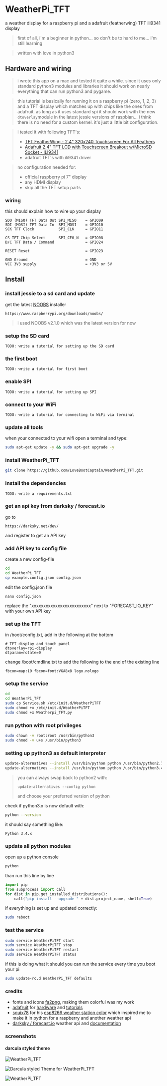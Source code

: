# WeatherPi_TFT

a weather display for a raspberry pi and a adafruit (featherwing) TFT ili9341 display 

> first of all, i'm a beginner in python... so don't be to hard to me... i'm still learning

> written with love in python3

## Hardware and wiring

> i wrote this app on a mac and tested it quite a while. since it uses only standard python3 modules and libraries 
it should work on nearly everything that can run python3 and pygame.

> this tutorial is basically for running it on a raspberry pi (zero, 1, 2, 3) and a TFT display which matches up 
with chips like the ones from adafruit. as long as it uses standard spi it should work with the new `dtoverlay`module
in the latest jessie versions of raspbian... i think there is no need for a custom kernel. it's just a little bit 
configuration.

> i tested it with following TFT's:
> * [TFT FeatherWing - 2.4" 320x240 Touchscreen For All Feathers](https://www.adafruit.com/products/3315)
> * [Adafruit 2.4" TFT LCD with Touchscreen Breakout w/MicroSD Socket - ILI9341](https://www.adafruit.com/product/2478)
> * adafruit TFT's with ili9341 driver

> no configuration needed for:
> * official raspberry pi 7" display
> * any HDMI display
> * skip all the TFT setup parts

### wiring

this should explain how to wire up your display

```
SDO (MISO) TFT Data Out SPI_MISO    = GPIO09
SDI (MOSI) TFT Data In  SPI_MOSI    = GPIO10
SCK TFT Clock           SPI_CLK     = GPIO11

CS TFT Chip Select      SPI_CE0_N   = GPIO08
D/C TFT Data / Command              = GPIO24

RESET Reset                         = GPIO23
 
GND Ground                          = GND
VCC 3V3 supply                      = +3V3 or 5V
```

## Install

### install jessie to a sd card and update

get the latest [NOOBS](https://www.raspberrypi.org/downloads/noobs/) installer
```
https://www.raspberrypi.org/downloads/noobs/
```
> i used NOOBS v2.1.0 which was the latest version for now

### setup the SD card
```
TODO: write a tutorial for setting up the SD card
```

### the first boot
```
TODO: write a tutorial for first boot
```

### enable SPI
```
TODO: write a tutorial for setting up SPI
```

### connect to your WiFi
```
TODO: write a tutorial for connecting to WiFi via terminal
```

### update all tools

when your connected to your wifi open a terminal and type:
```bash
sudo apt-get update -y && sudo apt-get upgrade -y
```

### install WeatherPi_TFT

```bash
git clone https://github.com/LoveBootCaptain/WeatherPi_TFT.git
```

### install the dependencies

```
TODO: write a requirements.txt
```

### get an api key from darksky / forecast.io

go to
```
https://darksky.net/dev/
```
and register to get an API key

### add API key to config file

create a new config-file
```bash
cd
cd WeatherPi_TFT
cp example.config.json config.json
```
edit the config.json file
```
nano config.json
```
replace the "xxxxxxxxxxxxxxxxxxxxxxxxx" next to "FORECAST_IO_KEY" with your own API key

### set up the TFT

in /boot/config.txt, add in the following at the bottom 
```
# TFT display and touch panel
dtoverlay=rpi-display
dtparam=rotate=0
```

change /boot/cmdline.txt to add the following to the end of the existing line
```
fbcon=map:10 fbcon=font:VGA8x8 logo.nologo
```

### setup the service

```bash
cd
cd WeatherPi_TFT
sudo cp Service.sh /etc/init.d/WeatherPiTFT
sudo chmod +x /etc/init.d/WeatherPiTFT
sudo chmod +x Weatherpi_TFT.py
```

### run python with root privileges


```bash
sudo chown -v root:root /usr/bin/python3
sudo chmod -v u+s /usr/bin/python3
```

### setting up python3 as default interpreter
```bash
update-alternatives --install /usr/bin/python python /usr/bin/python2.7 1
update-alternatives --install /usr/bin/python python /usr/bin/python3.4 2
```

> you can always swap back to python2 with:
> ```
> update-alternatives --config python
> ```
> and choose your preferred version of python

check if python3.x is now default with:
```bash
python --version
```

it should say something like: 
```
Python 3.4.x
```

### update all python modules

open up a python console
```bash
python
```

than run this line by line
```python
import pip
from subprocess import call
for dist in pip.get_installed_distributions():
    call("pip install --upgrade " + dist.project_name, shell=True)
```

if everything is set up and updated correctly:
```bash
sudo reboot
```

### test the service

```bash
sudo service WeatherPiTFT start
sudo service WeatherPiTFT stop
sudo service WeatherPiTFT restart
sudo service WeatherPiTFT status
```

if this is doing what it should you can run the service every time you boot your pi
```bash
sudo update-rc.d WeatherPi_TFT defaults
```

### credits

* fonts and icons [fa2png](http://fa2png.io/), making them colorful was my work
* [adafruit](https://github.com/adafruit) for [hardware](https://www.adafruit.com/) and [tutorials](https://learn.adafruit.com/)
* [squix78](https://github.com/squix78) for his [esp8266 weather station color](https://github.com/squix78/esp8266-weather-station-color) which inspired me to make it in python for a raspberry and another weather api
* [darksky / forecast.io](https://darksky.net) weather api and [documentation](https://darksky.net/dev/)

### screenshots

#### darcula styled theme

![WeatherPi_TFT](https://www.dropbox.com/s/8gk6vxfy5ul5ksp/WeatherPi_TFT_01.png?dl=0)

![Darcula styled Theme for WeatherPi_TFT](https://dl.dropboxusercontent.com/u/6076227/github/darcula_theme.png)

![WeatherPi_TFT](https://dl.dropboxusercontent.com/u/6076227/github/darcula_feather_weather_pi.png)

